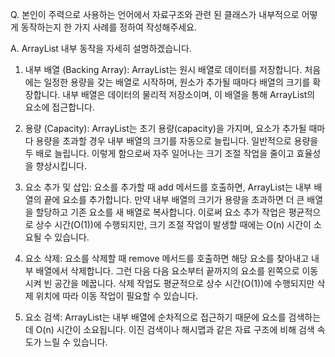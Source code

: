 Q. 본인이 주력으로 사용하는 언어에서 자료구조와 관련 된 클래스가 내부적으로 어떻게 동작하는지 한 가지 사례를 정하여 작성해주세요. 

A. 
ArrayList 내부 동작을 자세히 설명하겠습니다.

1. 내부 배열 (Backing Array): ArrayList는 원시 배열로 데이터를 저장합니다. 처음에는 일정한 용량을 갖는 배열로 시작하며, 원소가 추가될 때마다 배열의 크기를 확장합니다. 내부 배열은 데이터의 물리적 저장소이며, 이 배열을 통해 ArrayList의 요소에 접근합니다.

2. 용량 (Capacity): ArrayList는 초기 용량(capacity)을 가지며, 요소가 추가될 때마다 용량을 초과할 경우 내부 배열의 크기를 자동으로 늘립니다. 일반적으로 용량을 두 배로 늘립니다. 이렇게 함으로써 자주 일어나는 크기 조절 작업을 줄이고 효율성을 향상시킵니다.

3. 요소 추가 및 삽입: 요소를 추가할 때 add 메서드를 호출하면, ArrayList는 내부 배열의 끝에 요소를 추가합니다. 만약 내부 배열의 크기가 용량을 초과하면 더 큰 배열을 할당하고 기존 요소를 새 배열로 복사합니다. 이로써 요소 추가 작업은 평균적으로 상수 시간(O(1))에 수행되지만, 크기 조절 작업이 발생할 때에는 O(n) 시간이 소요될 수 있습니다.

4. 요소 삭제: 요소를 삭제할 때 remove 메서드를 호출하면 해당 요소를 찾아내고 내부 배열에서 삭제합니다. 그런 다음 다음 요소부터 끝까지의 요소를 왼쪽으로 이동시켜 빈 공간을 메꿉니다. 삭제 작업도 평균적으로 상수 시간(O(1))에 수행되지만 삭제 위치에 따라 이동 작업이 필요할 수 있습니다.

5. 요소 검색: ArrayList는 내부 배열에 순차적으로 접근하기 때문에 요소를 검색하는 데 O(n) 시간이 소요됩니다. 이진 검색이나 해시맵과 같은 자료 구조에 비해 검색 속도가 느릴 수 있습니다.
